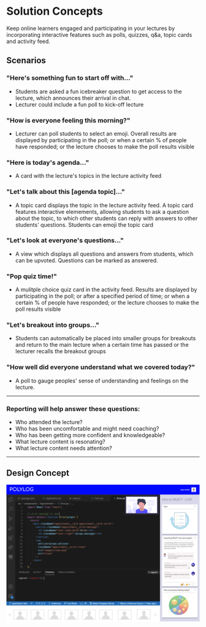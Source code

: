 # Solution Concepts
Keep online learners engaged and participating in your lectures by incorporating interactive features such as polls, quizzes, q&a, topic cards and activity feed.

## Scenarios

### "Here's something fun to start off with..."
* Students are asked a fun icebreaker question to get access to the lecture, which announces their arrival in chat.
* Lecturer could include a fun poll to kick-off lecture

### "How is everyone feeling this morning?"
* Lecturer can poll students to select an emoji. Overall results are displayed by participating in the poll; or when a certain % of people have responded; or the lecture chooses to make the poll results visible

### "Here is today's agenda..."
* A card with the lecture's topics in the lecture activity feed

### "Let's talk about this [agenda topic]..."
* A topic card displays the topic in the lecture activity feed.  A topic card features interactive elemements, allowing students to ask a question about the topic, to which other students can reply with answers to other students' questions. Students can emoji the topic card

### "Let's look at everyone's questions..."
* A view which displays all questions and answers from students, which can be upvoted. Questions can be marked as answered.

### "Pop quiz time!"
* A mulitple choice quiz card in the activity feed. Results are displayed by participating in the poll; or after a specified period of time; or when a certain % of people have responded; or the lecture chooses to make the poll results visible

### "Let's breakout into groups..."
* Students can automatically be placed into smaller groups for breakouts and return to the main lecture when a certain time has passed or the lecturer recalls the breakout groups

### "How well did everyone understand what we covered today?"
* A poll to gauge peoples' sense of understanding and feelings on the lecture.

---

### Reporting will help answer these questions:
* Who attended the lecture?
* Who has been uncomfortable and might need coaching?
* Who has been getting more confident and knowledgeable?
* What lecture content is resonating?
* What lecture content needs attention?

----
## Design Concept
![screen concept](polylog-screen-concept.png)
